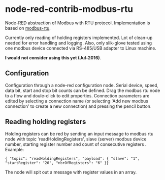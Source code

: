 # node-red-contrib-modbus-rtu
Node-RED abstraction of Modbus with RTU protocol. Implementation is based on [modbus-rtu](https://www.npmjs.com/package/modbus-rtu).

Currently only reading of holding registers implemented. Lot of clean-up needed for error handling and logging.
Also, only slik-glove tested using one modbus device connected via RS-485/USB adapter to Linux machine.

__I would not consider using this yet (Jul-2016)__.

## Configuration
Configuration through a node-red configuration node.  Serial device, speed, data bit, start and stop bit counts can be defined. 
Drag the modbus rtu node to a flow and doule-click to edit properties. 
Connection parameters are edited by selecting a connection name (or selecting 'Add new modbus connection' to create a new connection) 
and pressing the pencil button.

## Reading holding registers
Holding registers can be red by sending an input message to modbus rtu node with topic 'readHoldingRegisters', slave (server) modbus device number, 
starting register number and count of consecutive registers . Example:

```{ "topic": "readHoldingRegisters", "payload": { "slave": "1", "startRegister": "20", "nbrOfRegisters": "6" }}```

The node will spit out a message with register values in an array.